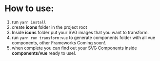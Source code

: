 # How to use:

1. run  ```yarn install```
2. create __icons__ folder in the project root
3. Inside __icons__ folder put your SVG images that you want to transform.
4. run  ```yarn run transform:vue``` to generate components folder with all vue components, other Frameworks Coming soon!.
5. when complete you can find out your SVG Components inside __components/vue__ ready to use!.
